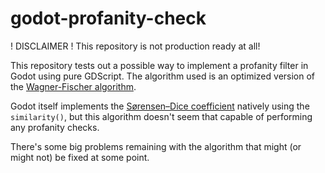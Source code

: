 # godot-profanity-check

! DISCLAIMER !
This repository is not production ready at all!

This repository tests out a possible way to implement a profanity filter in Godot using pure GDScript.
The algorithm used is an optimized version of the [Wagner-Fischer algorithm](https://en.wikipedia.org/wiki/Wagner%E2%80%93Fischer_algorithm).

Godot itself implements the [Sørensen–Dice coefficient](https://en.wikipedia.org/wiki/S%C3%B8rensen%E2%80%93Dice_coefficient) natively using the `similarity()`, but this algorithm doesn't seem that capable of performing any profanity checks.

There's some big problems remaining with the algorithm that might (or might not) be fixed at some point.
